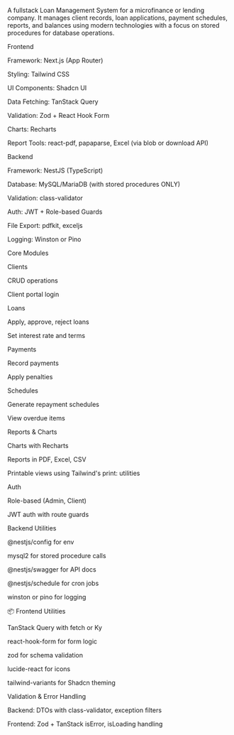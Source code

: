 A fullstack Loan Management System for a microfinance or lending company. It manages client records, loan applications, payment schedules, reports, and balances using modern technologies with a focus on stored procedures for database operations.

Frontend

Framework: Next.js (App Router)

Styling: Tailwind CSS

UI Components: Shadcn UI

Data Fetching: TanStack Query

Validation: Zod + React Hook Form

Charts: Recharts

Report Tools: react-pdf, papaparse, Excel (via blob or download API)

Backend

Framework: NestJS (TypeScript)

Database: MySQL/MariaDB (with stored procedures ONLY)

Validation: class-validator

Auth: JWT + Role-based Guards

File Export: pdfkit, exceljs

Logging: Winston or Pino

Core Modules

Clients

CRUD operations

Client portal login

Loans

Apply, approve, reject loans

Set interest rate and terms

Payments

Record payments

Apply penalties

Schedules

Generate repayment schedules

View overdue items

Reports & Charts

Charts with Recharts

Reports in PDF, Excel, CSV

Printable views using Tailwind's print: utilities

Auth

Role-based (Admin, Client)

JWT auth with route guards


Backend Utilities

@nestjs/config for env

mysql2 for stored procedure calls

@nestjs/swagger for API docs

@nestjs/schedule for cron jobs

winston or pino for logging

📦 Frontend Utilities

TanStack Query with fetch or Ky

react-hook-form for form logic

zod for schema validation

lucide-react for icons

tailwind-variants for Shadcn theming


Validation & Error Handling

Backend: DTOs with class-validator, exception filters

Frontend: Zod + TanStack isError, isLoading handling
